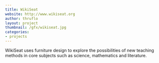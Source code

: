 ```yaml
---
title: WikiSeat
website: http://www.wikiseat.org
author: thruflo
layout: project
thumbnail: /gfx/wikiseat.jpg
categories:
- projects
---
```


WikiSeat uses furniture design to explore the possibilities of new teaching
methods in core subjects such as science, mathematics and literature.